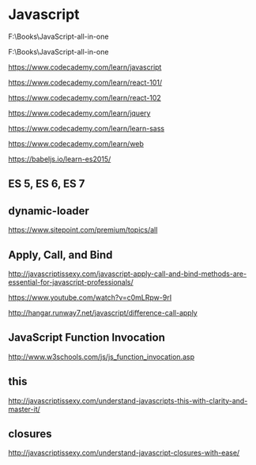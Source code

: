 # Javascript  


F:\Books\JavaScript-all-in-one  


F:\Books\JavaScript-all-in-one


https://www.codecademy.com/learn/javascript


https://www.codecademy.com/learn/react-101/

https://www.codecademy.com/learn/react-102


https://www.codecademy.com/learn/jquery


https://www.codecademy.com/learn/learn-sass

https://www.codecademy.com/learn/web




https://babeljs.io/learn-es2015/






## ES 5, ES 6, ES 7


## dynamic-loader  
https://www.sitepoint.com/premium/topics/all  



## Apply, Call, and Bind  

http://javascriptissexy.com/javascript-apply-call-and-bind-methods-are-essential-for-javascript-professionals/  

https://www.youtube.com/watch?v=c0mLRpw-9rI  

http://hangar.runway7.net/javascript/difference-call-apply  


## JavaScript Function Invocation  

http://www.w3schools.com/js/js_function_invocation.asp  


## this  

http://javascriptissexy.com/understand-javascripts-this-with-clarity-and-master-it/  


## closures  

http://javascriptissexy.com/understand-javascript-closures-with-ease/  

